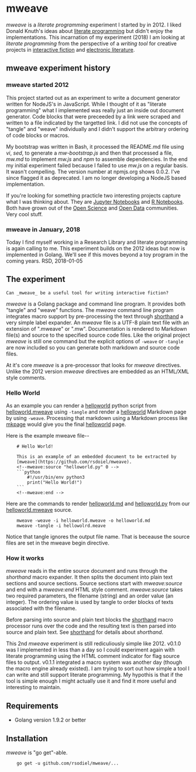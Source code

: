
# mweave

_mweave_ is a *literate programming* experiment I started by in 2012. I liked
Donald Knuth's ideas about [literate programming](https://en.wikipedia.org/wiki/Literate_programming)
but didn't enjoy the implementations. This incarnation of my experiment (2018)
I am looking at *literate programming* from the perspective of a _writing tool_ 
for creative projects in [interactive fiction](https://en.wikipedia.org/wiki/Interactive_fiction) 
and [electronic literature](https://en.wikipedia.org/wiki/Electronic_literature). 

## mweave experiment history

### mweave started 2012

This project started out as an experiment to write a document generator written
for NodeJS's in JavaScript. While I thought of it as "literate programming" what
I implemented was really just an inside out document generator.  Code blocks that were
preceeded by a link were scraped and written to a file indicated by the targetted link.
I did not use the concepts of "tangle" and "weave" individually and I didn't
support the arbitrary ordering of code blocks or macros.

My bootstrap was written in Bash, it processed the README.md file using _vi_, _sed_, 
to generate a *mw-bootstrap.js* and then that processed a file, _mw.md_ to implement 
_mw.js_ and _npm_ to assemble dependencies.  In the end my initial experiment failed because 
I failed to use _mw.js_ on a regular basis.  It wasn't compelling.  The version number 
at npmjs.org shows 0.0.2. I've since flagged it as deprecated. I am no longer developing
a NodeJS based implementation.

If you're looking for something practicle two interesting projects capture what I was
thinking about. They are [Jupyter Notebooks](https://jupyter.org/)  and [R Notebooks](https://github.com/rstudio/rmarkdown).
Both have grown out of the [Open Science](https://en.wikipedia.org/wiki/Open_science) and 
[Open Data](https://en.wikipedia.org/wiki/Open_data) communities. Very cool stuff.


### mweave in January, 2018

Today I find myself working in a Research Library and literate programming is again
calling to me.  This experiment builds on the 2012 ideas but now is implemented in Golang.
We'll see if this moves beyond a toy program in the coming years. RSD, 2018-01-05

## The experiment

    Can _mweave_ be a useful tool for writing interactive fiction?  

_mweave_ is a Golang package and command line program. It provides both "tangle" and
"weave" functions.  The _mweave_ command line program integrates macro support by
pre-processing the text through [shorthand](https://rsdoiel.github.io/shorthand) a
very simple label expander. An _mweave_ file is a UTF-8 plain text file with an 
extension of ".mweave" or ".mw".  Documentation is rendered to Markdown file(s) 
and source to the specified source code files. Like the original project _mweave_
is still one command but the explicit options of `-weave` or `-tangle` are now
included so you can generate both markdown and source code files.

At it's core _mweave_ is a pre-processor that looks for _mweave_ directives. Unlike the 2012
version _mweave_ directives are embedded as an HTML/XML style comments.

### Hello World

As an example you can render a [helloworld](demos/helloworld.py) python script from [helloworld.mweave](demos/helloworld.mweave) using `-tangle` and render a [helloworld](demos/helloworld.md) Markdown page by using
`-weave`. Processing that markdown using a Markdown process like [mkpage](https://caltechlibrary.github.io/mkpage)
would give you the final [helloworld](demos/helloworld.html) page.

Here is the example mweave file--

```
    # Hello World!

    This is an example of an embedded document to be extracted by 
    [mweave](https://github.com/rsdoiel/mweave).
    <!--mweave:source "helloworld.py" 0 -->
    ```python
        #!/usr/bin/env python3
        print("Hello World!")
    ```
    <!--mweave:end -->
```

Here are the commands to render [helloworld.md](demos/helloworld.md) and [helloworld.py](demos/helloworld.py)
from our [helloworld.mweave](demos/helloworld.mweave) source.

```shell
    mweave -weave -i helloworld.mweave -o helloworld.md
    mweave -tangle -i hellowolrd.meave
```

Notice that tangle ignores the output file name. That is beceause the source files are set in the 
mweave begin directive.


### How it works

_mweave_ reads in the entire source document and runs through the _shorthand_ macro expander. It then
splits the document into plain text sections and source sections.  Source sections start with 
*mweave:source* and end with a *mweave:end* HTML style comment.  *mweave:source* takes two required 
parameters, the filename (string) and an order value (an integer). The ordering value is used by 
tangle to order blocks of texts associated with the filename. 

Before parsing into source and plain text blocks the [shorthand](https://rsdoiel.github.io/shorthand)
macro processor runs over the code and the resulting text is then parsed into source and plain text.
See [shorthand](https://rsdoiel.github.io/rsdoiel/shorthand/docs) for details about _shorthand_.

This 2nd _mweave_ experiment is still rediculiously simple like 2012. v0.1.0 was I implemented 
in less than a day so I could experiment again with literate programming using the HTML comment
indicator for flag source files to output. v0.1.1 integrated a macro system was another day 
(though the macro engine already existed). I am trying to sort out how simple a tool I can write 
and still support literate programming. My hypothis is that if the tool is simple enough I might 
actually use it and find it more useful and interesting to maintain.

## Requirements

+ Golang version 1.9.2 or better

## Installation

_mweave_ is "go get"-able.

```shell
    go get -u github.com/rsodiel/mweave/...
```


